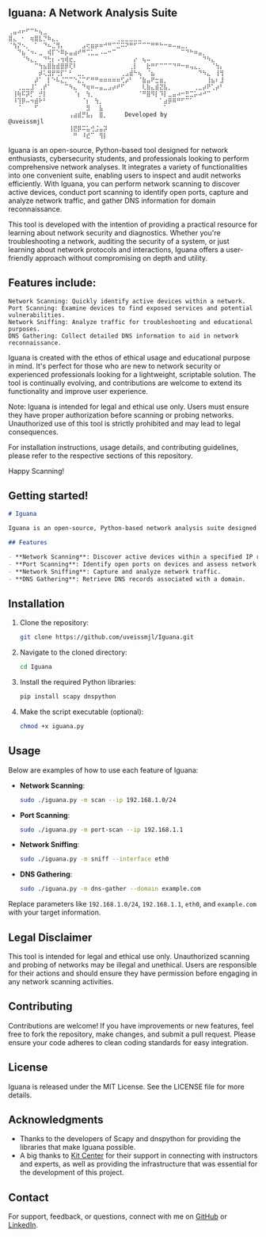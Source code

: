 ## Iguana: A Network Analysis Suite

```
⢀⣤⠴⠖⠋⠉⠓⢦⣀⠀⠀⠀⠀⠀⠀⠀⠀⠀⠀⠀⠀⠀⠀⠀⠀⠀⠀⠀⠀⠀⠀⠀⠀⠀⠀⠀⠀⠀⠀⠀⠀⠀⠀⠀⠀⠀⠀⠀⠀⠀
⣿⣄⠀⠂⠀⢶⣿⣇⡙⠷⣄⡀⠀⠀⠀⠀⠀⠀⠀⠀⠀⠀⠀⠀⠀⢀⣀⣀⣀⣀⣀⠀⠀⠀⠀⠀⠀⠀⠀⠀⠀⠀⠀⠀⠀⠀⠀⠀⠀⠀
⠈⢳⡝⠢⡀⠀⠁⠀⠙⠦⣈⢻⡄⠀⠀⠀⠀⣠⢖⣶⡶⠶⠚⠛⠉⣉⠭⠝⠛⠋⠉⠉⠉⠛⠛⠓⠒⠶⠤⣤⣀⡀⠀⠀⠀⠀⠀⠀⠀⠀
⠀⠀⠙⣦⠈⠲⠄⣀⠀⢾⡏⠑⠿⡦⣤⣴⠞⠛⢉⣁⣀⠠⠤⠒⠉⠀⠀⠀⠀⠀⠀⠀⠀⠀⠀⠀⠀⠀⠀⠀⠉⠙⠓⠶⣤⡀⠀⠀⠀⠀
⠀⠀⠀⠈⠳⣄⡀⠀⠙⢓⡆⠠⢲⢾⣖⡀⠀⠀⠀⠀⠀⠀⠀⠀⠀⠀⠀⠀⠀⡔⠀⢦⠤⠀⠀⠀⠀⠀⠀⠀⠀⠀⠀⠀⠀⠙⠳⣄⠀⠀
⠀⠀⠀⠀⠀⠀⠉⢳⣦⣿⣷⣾⣿⡿⢏⠇⠀⠀⠀⠀⠀⠀⠀⠀⠀⠀⠀⠀⢀⡇⠀⠀⣗⠛⠋⠉⠉⠉⠙⠛⠒⠶⢤⣄⡀⠀⠀⠈⢳⡄
⠀⠀⠀⠀⠀⠀⠀⡾⢅⣻⡟⢛⡏⠁⠃⠀⣀⡀⠀⠀⠀⠀⠀⠀⠀⠀⢀⣠⣾⠓⢦⠀⠈⣦⠀⠀⠀⠀⠀⠀⠀⠀⠀⠀⠙⠳⣄⠀⢸⢻
⠀⠀⠀⠀⠀⠀⡼⠁⠀⡇⠑⠧⣌⡉⠉⠑⣌⡉⠋⠛⠛⠶⠶⠶⠶⠶⢋⡴⠃⠀⠈⣷⣤⠟⣒⣶⡀⠀⠀⠀⠀⠀⠀⠀⠀⠀⢸⣦⠆⣸
⠀⠀⢀⣀⣀⣸⠁⢀⡞⠁⠀⠀⠀⠉⠳⣄⠀⠙⢶⠶⠤⣤⣀⣠⡴⠞⠋⠀⠀⠀⠀⢇⣷⣄⣾⣝⣧⡀⠀⠀⠀⠀⠀⢀⣀⡴⠟⢁⡴⠃
⠀⢸⢷⠯⡽⡋⠀⡚⡇⠀⠀⠀⠀⠀⠀⠈⡆⠀⢳⡀⠀⠀⠀⠀⠀⠀⠀⠀⠀⠀⠈⠛⣿⠻⡇⠹⡇⣀⣤⠴⠒⣛⣉⡥⠴⠚⠉⠀⠀
⠀⠸⢹⡿⠤⠲⣾⠗⠃⠀⠀⠀⠀⠀⠀⠀⠀⠈⡆⠀⢳⡀⠀⠀⠀⠀⠀⠀⠀⠀⠀⠀⠀⠀⠀⠁⣴⡿⠿⠛⠋⠉⠁⠀⠀⠀⠀⠀⠀⠀
⠀⠀⠈⠀⠀⠀⠋⠀⠀⠀⠀⠀⠀⠀⠀⠀⠀⠀⣻⠀⠀⣧⠀⠀⠀⠀⠀⠀⠀⠀⠀⠀⠀⠀⠀⠀⠁⠀⠀⠀⠀⠀⠀⠀⠀⠀⠀⠀⠀⠀
⠀⠀⠀⠀⠀⠀⠀⠀⠀⠀⠀⠀⠀⠀⢠⣴⣾⡛⣧⡄⠀⣿⡀⠀⠀⠀⠀Developed by @uveissmjl⠀⠀⠀⠀⠀⠀⠀⠀⠀⠀⠀⠀⠀⠀⠀⠀⠀⠀⠀⠀⠀
⠀⠀⠀⠀⠀⠀⠀⠀⠀⠀⠀⠀⠀⠀⢸⣟⡿⠭⣥⢚⣨⣤⡽⠀⠀⠀⠀⠀⠀⠀⠀⠀⠀⠀⠀⠀⠀⠀⠀⠀⠀⠀⠀⠀⠀⠀⠀⠀⠀⠀
⠀⠀⠀⠀⠀⠀⠀⠀⠀⠀⠀⠀⠀⠀⠀⠛⠀⠸⣞⠉⠀⢻⡇⠀⠀⠀⠀⠀⠀⠀⠀⠀⠀⠀⠀⠀⠀⠀⠀⠀⠀⠀⠀⠀⠀⠀⠀⠀⠀⠀
```


Iguana is an open-source, Python-based tool designed for network enthusiasts, cybersecurity students, and professionals looking to perform comprehensive network analyses. It integrates a variety of functionalities into one convenient suite, enabling users to inspect and audit networks efficiently. With Iguana, you can perform network scanning to discover active devices, conduct port scanning to identify open ports, capture and analyze network traffic, and gather DNS information for domain reconnaissance.

This tool is developed with the intention of providing a practical resource for learning about network security and diagnostics. Whether you're troubleshooting a network, auditing the security of a system, or just learning about network protocols and interactions, Iguana offers a user-friendly approach without compromising on depth and utility.

## Features include:

    Network Scanning: Quickly identify active devices within a network.
    Port Scanning: Examine devices to find exposed services and potential vulnerabilities.
    Network Sniffing: Analyze traffic for troubleshooting and educational purposes.
    DNS Gathering: Collect detailed DNS information to aid in network reconnaissance.

Iguana is created with the ethos of ethical usage and educational purpose in mind. It's perfect for those who are new to network security or experienced professionals looking for a lightweight, scriptable solution. The tool is continually evolving, and contributions are welcome to extend its functionality and improve user experience.

Note: Iguana is intended for legal and ethical use only. Users must ensure they have proper authorization before scanning or probing networks. Unauthorized use of this tool is strictly prohibited and may lead to legal consequences.

For installation instructions, usage details, and contributing guidelines, please refer to the respective sections of this repository.

Happy Scanning!




## Getting started!

```markdown
# Iguana

Iguana is an open-source, Python-based network analysis suite designed for cybersecurity enthusiasts, network administrators, and educational purposes. This tool integrates functionalities for network scanning, port scanning, packet sniffing, and DNS information gathering, offering a streamlined approach to network diagnostics and security auditing.

## Features

- **Network Scanning**: Discover active devices within a specified IP range.
- **Port Scanning**: Identify open ports on devices and assess network security.
- **Network Sniffing**: Capture and analyze network traffic.
- **DNS Gathering**: Retrieve DNS records associated with a domain.
```
## Installation

1. Clone the repository:
   ```bash
   git clone https://github.com/uveissmjl/Iguana.git
   ```
2. Navigate to the cloned directory:
   ```bash
   cd Iguana
   ```
3. Install the required Python libraries:
   ```bash
   pip install scapy dnspython
   ```
4. Make the script executable (optional):
   ```bash
   chmod +x iguana.py
   ```

## Usage

Below are examples of how to use each feature of Iguana:

- **Network Scanning**:
  ```bash
  sudo ./iguana.py -m scan --ip 192.168.1.0/24
  ```
- **Port Scanning**:
  ```bash
  sudo ./iguana.py -m port-scan --ip 192.168.1.1
  ```
- **Network Sniffing**:
  ```bash
  sudo ./iguana.py -m sniff --interface eth0
  ```
- **DNS Gathering**:
  ```bash
  sudo ./iguana.py -m dns-gather --domain example.com
  ```

Replace parameters like `192.168.1.0/24`, `192.168.1.1`, `eth0`, and `example.com` with your target information.

## Legal Disclaimer

This tool is intended for legal and ethical use only. Unauthorized scanning and probing of networks may be illegal and unethical. Users are responsible for their actions and should ensure they have permission before engaging in any network scanning activities.

## Contributing

Contributions are welcome! If you have improvements or new features, feel free to fork the repository, make changes, and submit a pull request. Please ensure your code adheres to clean coding standards for easy integration.

## License

Iguana is released under the MIT License. See the LICENSE file for more details.

## Acknowledgments

- Thanks to the developers of Scapy and dnspython for providing the libraries that make Iguana possible.
- A big thanks to [Kit Center](https://kitcenter.net) for their support in connecting with instructors and experts, as well as providing the infrastructure that was essential for the development of this project.

## Contact

For support, feedback, or questions, connect with me on [GitHub](https://github.com/uveissmjl) or [LinkedIn](https://www.linkedin.com/in/uveissmjl).
